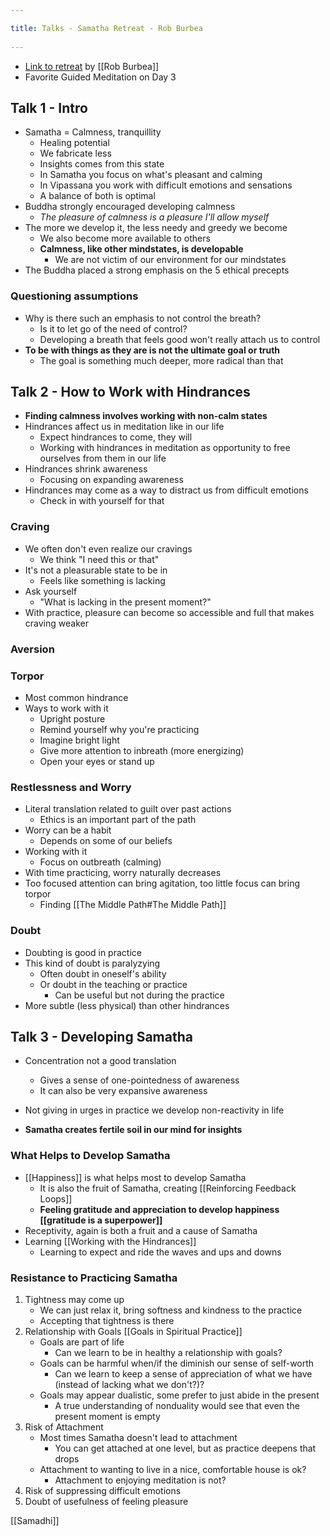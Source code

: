 ```yaml
---
title: Talks - Samatha Retreat - Rob Burbea 
---
```

- [Link to retreat](https://www.dharmaseed.org/retreats/1308) by [[Rob Burbea]]
- Favorite Guided Meditation on Day 3

## Talk 1 - Intro 
- Samatha = Calmness, tranquillity
	- Healing potential
	- We fabricate less
	- Insights comes from this state
	- In Samatha you focus on what's pleasant and calming
	- In Vipassana you work with difficult emotions and sensations
	- A balance of both is optimal 
- Buddha strongly encouraged developing calmness
	- *The pleasure of calmness is a pleasure I'll allow myself*
- The more we develop it, the less needy and greedy we become
	- We also become more available to others
	- **Calmness, like other mindstates, is developable**
		- We are not victim of our environment for our mindstates
- The Buddha placed a strong emphasis on the 5 ethical precepts

### Questioning assumptions
- Why is there such an emphasis to not control the breath?
	- Is it to let go of the need of control?
	- Developing a breath that feels good won't really attach us to control
- **To be with things as they are is not the ultimate goal or truth**
	- The goal is something much deeper, more radical than that

## Talk 2 - How to Work with Hindrances
- **Finding calmness involves working with non-calm states**
- Hindrances affect us in meditation like in our life
	- Expect hindrances to come, they will
	- Working with hindrances in meditation as opportunity to free ourselves from them in our life
- Hindrances shrink awareness
	- Focusing on expanding awareness
- Hindrances may come as a way to distract us from difficult emotions
	- Check in with yourself for that

### Craving
- We often don't even realize our cravings
	- We think "I need this or that"
- It's not a pleasurable state to be in
	- Feels like something is lacking
- Ask yourself
	- "What is lacking in the present moment?"
- With practice, pleasure can become so accessible and full that makes craving weaker

### Aversion

### Torpor
- Most common hindrance
- Ways to work with it
	- Upright posture
	- Remind yourself why you're practicing
	- Imagine bright light
	- Give more attention to inbreath (more energizing)
	- Open your eyes or stand up

### Restlessness and Worry
- Literal translation related to guilt over past actions
	- Ethics is an important part of the path
- Worry can be a habit
	- Depends on some of our beliefs
- Working with it
	- Focus on outbreath (calming)
- With time practicing, worry naturally decreases
- Too focused attention can bring agitation, too little focus can bring torpor
	- Finding [[The Middle Path#The Middle Path]]

### Doubt
- Doubting is good in practice
- This kind of doubt is paralyzying
	- Often doubt in oneself's ability
	- Or doubt in the teaching or practice
		- Can be useful	but not during the practice
- More subtle (less physical) than other hindrances

## Talk 3 - Developing Samatha
- Concentration not a good translation
	- Gives a sense of one-pointedness of awareness
	- It can also be very expansive awareness

- Not giving in urges in practice we develop non-reactivity in life
- **Samatha creates fertile soil in our mind for insights**

### What Helps to Develop Samatha
- [[Happiness]] is what helps most to develop Samatha
	- It is also the fruit of Samatha, creating [[Reinforcing Feedback Loops]]
	- **Feeling gratitude and appreciation to develop happiness [[gratitude is a superpower]]**
- Receptivity, again is both a fruit and a cause of Samatha
- Learning [[Working with the Hindrances]]
	- Learning to expect and ride the waves and ups and downs

### Resistance to Practicing Samatha
1. Tightness may come up
	- We can just relax it, bring softness and kindness to the practice
	- Accepting that tightness is there  
2. Relationship with Goals [[Goals in Spiritual Practice]]
	- Goals are part of life
		- Can we learn to be in healthy a relationship with goals? 
	- Goals can be harmful when/if the diminish our sense of self-worth
		- Can we learn to keep a sense of appreciation of what we have (instead of lacking what we don't?)?
	- Goals may appear dualistic, some prefer to just abide in the present
		- A true understanding of nonduality would see that even the present moment is empty
3. Risk of Attachment
	-  Most times Samatha doesn't lead to attachment
		-  You can get attached at one level, but as practice deepens that drops
	-  Attachment to wanting to live in a nice, comfortable house is ok?
		-  Attachment to enjoying meditation is not?
4. Risk of suppressing difficult emotions
5. Doubt of usefulness of feeling pleasure

[[Samadhi]]
